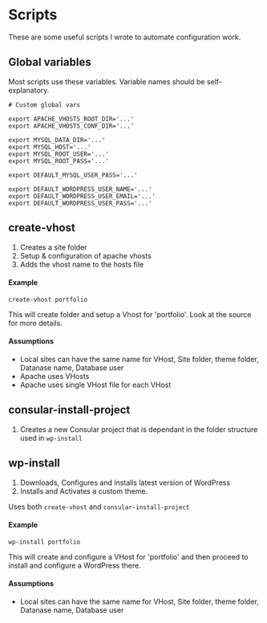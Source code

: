 # Scripts
These are some useful scripts I wrote to automate configuration work.

## Global variables

Most scripts use these variables. Variable names should be self-explanatory.

	# Custom global vars

	export APACHE_VHOSTS_ROOT_DIR='...'
	export APACHE_VHOSTS_CONF_DIR='...'

	export MYSQL_DATA_DIR='...'
	export MYSQL_HOST='...'
	export MYSQL_ROOT_USER='...'
	export MYSQL_ROOT_PASS='...'

	export DEFAULT_MYSQL_USER_PASS='...'

	export DEFAULT_WORDPRESS_USER_NAME='...'
	export DEFAULT_WORDPRESS_USER_EMAIL='...'
	export DEFAULT_WORDPRESS_USER_PASS='...'


## create-vhost

1. Creates a site folder
2. Setup & configuration of apache vhosts
3. Adds the vhost name to the hosts file

#### Example

	create-vhost portfolio

This will create folder and setup a Vhost for 'portfolio'. Look at the source for more details.

#### Assumptions

* Local sites can have the same name for VHost, Site folder, theme folder, Datanase name, Database user
* Apache uses VHosts
* Apache uses single VHost file for each VHost

## consular-install-project

1. Creates a new Consular project that is dependant in the folder structure used in `wp-install`

## wp-install

1. Downloads, Configures and installs latest version of WordPress
2. Installs and Activates a custom theme.

Uses both `create-vhost` and `consular-install-project`

#### Example

	wp-install portfolio

This will create and configure a VHost for 'portfolio' and then proceed to install and configure a WordPress there.

#### Assumptions

* Local sites can have the same name for VHost, Site folder, theme folder, Datanase name, Database user





